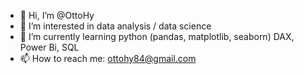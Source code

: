 - 👋 Hi, I’m @OttoHy
- 👀 I’m interested in data analysis / data science
- 🌱 I’m currently learning python (pandas, matplotlib, seaborn) DAX, Power Bi, SQL
- 📫 How to reach me: ottohy84@gmail.com

<!---
OttoHy/OttoHy is a ✨ special ✨ repository because its `README.md` (this file) appears on your GitHub profile.
You can click the Preview link to take a look at your changes.
--->

